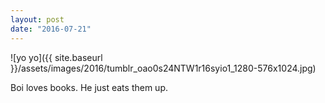 ```yaml
---
layout: post
date: "2016-07-21"
---
```


![yo yo]({{ site.baseurl }}/assets/images/2016/tumblr_oao0s24NTW1r16syio1_1280-576x1024.jpg)

Boi loves books. He just eats them up.
